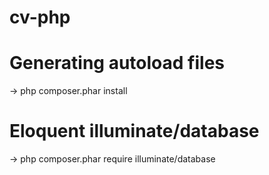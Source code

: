 # cv-php

# Generating autoload files
-> php composer.phar install
# Eloquent illuminate/database
-> php composer.phar require illuminate/database